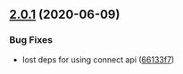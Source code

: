 <a name="2.0.1"></a>
## [2.0.1](https://github.com/windyGex/roy/compare/2.0.0...2.0.1) (2020-06-09)


### Bug Fixes

* lost deps for using connect api ([66133f7](https://github.com/windyGex/roy/commit/66133f7))



